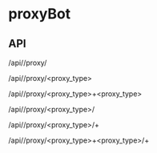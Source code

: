 # proxyBot
## API
/api/<token>/proxy/

/api/<token>/proxy/<proxy_type>

/api/<token>/proxy/<proxy_type>+<proxy_type>

/api/<token>/proxy/<proxy_type>/<country>

/api/<token>/proxy/<proxy_type>/<country>+<country>

/api/<token>/proxy/<proxy_type>+<proxy_type>/<country>+<country>
